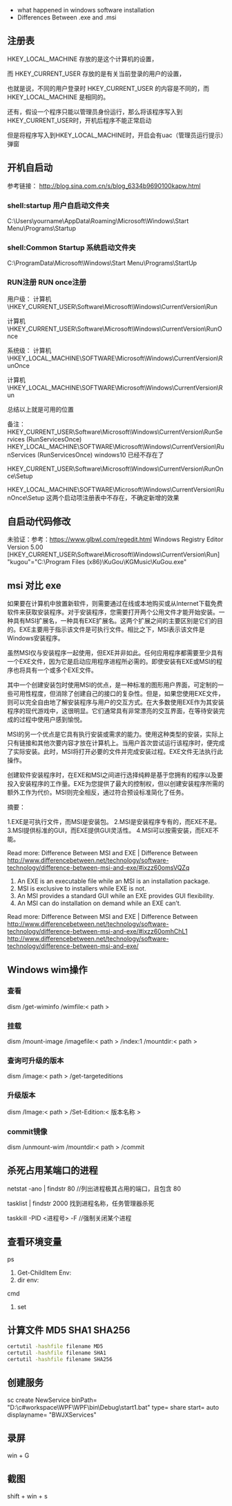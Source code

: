 * what happened in windows software installation
* Differences Between .exe and .msi

## 注册表
HKEY_LOCAL_MACHINE 存放的是这个计算机的设置，

而 HKEY_CURRENT_USER 存放的是有关当前登录的用户的设置，

也就是说，不同的用户登录时 HKEY_CURRENT_USER 的内容是不同的，而 HKEY_LOCAL_MACHINE 是相同的。

还有，假设一个程序只能以管理员身份运行，那么将该程序写入到HKEY_CURRENT_USER时，开机后程序不能正常启动

但是将程序写入到HKEY_LOCAL_MACHINE时，开启会有uac（管理员运行提示）弹窗


## 开机自启动
参考链接： http://blog.sina.com.cn/s/blog_6334b9690100kapw.html
### shell:startup 用户自启动文件夹
C:\Users\yourname\AppData\Roaming\Microsoft\Windows\Start Menu\Programs\Startup

### shell:Common Startup 系统启动文件夹
C:\ProgramData\Microsoft\Windows\Start Menu\Programs\StartUp

### RUN注册 RUN once注册
用户级：
计算机\HKEY_CURRENT_USER\Software\Microsoft\Windows\CurrentVersion\Run

计算机\HKEY_CURRENT_USER\Software\Microsoft\Windows\CurrentVersion\RunOnce

系统级：
计算机\HKEY_LOCAL_MACHINE\SOFTWARE\Microsoft\Windows\CurrentVersion\RunOnce

计算机\HKEY_LOCAL_MACHINE\SOFTWARE\Microsoft\Windows\CurrentVersion\Run

总结以上就是可用的位置

备注： HKEY_CURRENT_USER\Software\Microsoft\Windows\CurrentVersion\RunServices (RunServicesOnce)
HKEY_LOCAL_MACHINE\SOFTWARE\Microsoft\Windows\CurrentVersion\RunServices (RunServicesOnce)
windows10 已经不存在了

HKEY_CURRENT_USER\Software\Microsoft\Windows\CurrentVersion\RunOnce\Setup

HKEY_LOCAL_MACHINE\SOFTWARE\Microsoft\Windows\CurrentVersion\RunOnce\Setup
这两个启动项注册表中不存在，不确定新增的效果

## 自启动代码修改
未验证：参考：https://www.glbwl.com/regedit.html
Windows Registry Editor Version 5.00    [HKEY_CURRENT_USER\Software\Microsoft\Windows\CurrentVersion\Run]  "kugou"="C:\\Program Files (x86)\\KuGou\\KGMusic\\KuGou.exe"


## msi 对比 exe
如果要在计算机中放置新软件，则需要通过在线或本地购买或从Internet下载免费软件来获取安装程序。对于安装程序，您需要打开两个公用文件才能开始安装。一种具有MSI扩展名，一种具有EXE扩展名。这两个扩展之间的主要区别是它们的目的。EXE主要用于指示该文件是可执行文件。相比之下，MSI表示该文件是Windows安装程序。

虽然MSI仅与安装程序一起使用，但EXE并非如此。任何应用程序都需要至少具有一个EXE文件，因为它是启动应用程序进程所必需的。即使安装有EXE或MSI的程序也将具有一个或多个EXE文件。

其中一个创建安装包时使用MSI的优点，是一种标准的图形用户界面，可定制的一些可用性程度，但消除了创建自己的接口的复杂性。但是，如果您使用EXE文件，则可以完全自由地了解安装程序与用户的交互方式。在大多数使用EXE作为其安装程序的现代游戏中，这很明显。它们通常具有非常漂亮的交互界面，在等待安装完成的过程中使用户感到愉悦。

MSI的另一个优点是它具有执行安装或需求的能力。使用这种类型的安装，实际上只有链接和其他次要内容才放在计算机上。当用户首次尝试运行该程序时，便完成了实际安装。此时，MSI将打开必要的文件并完成安装过程。EXE文件无法执行此操作。

创建软件安装程序时，在EXE和MSI之间进行选择纯粹是基于您拥有的程序以及要投入安装程序的工作量。EXE为您提供了最大的控制权，但以创建安装程序所需的额外工作为代价。MSI则完全相反，通过符合预设标准简化了任务。

摘要：

1.EXE是可执行文件，而MSI是安装包。
2.MSI是安装程序专有的，而EXE不是。
3.MSI提供标准的GUI，而EXE提供GUI灵活性。
4.MSI可以按需安装，而EXE不能。



Read more: Difference Between MSI and EXE | Difference Between http://www.differencebetween.net/technology/software-technology/difference-between-msi-and-exe/#ixzz60omsVQZq
1. An EXE is an executable file while an MSI is an installation package.
2. MSI is exclusive to installers while EXE is not.
3. An MSI provides a standard GUI while an EXE provides GUI flexibility.
4. An MSI can do installation on demand while an EXE can’t.

Read more: Difference Between MSI and EXE | Difference Between http://www.differencebetween.net/technology/software-technology/difference-between-msi-and-exe/#ixzz60omhChL1
http://www.differencebetween.net/technology/software-technology/difference-between-msi-and-exe/

## Windows wim操作
### 查看
dism /get-wiminfo /wimfile:< path >
### 挂载
dism /mount-image /imagefile:< path > /index:1 /mountdir:< path >

### 查询可升级的版本
dism /image:< path > /get-targeteditions

### 升级版本
dism /Image:< path > /Set-Edition:< 版本名称 >

### commit镜像
dism /unmount-wim /mountdir:< path > /commit


## 杀死占用某端口的进程
netstat -ano | findstr 80 //列出进程极其占用的端口，且包含 80

tasklist | findstr 2000 找到进程名称，任务管理器杀死

taskkill -PID <进程号> -F //强制关闭某个进程


## 查看环境变量
ps
1. Get-ChildItem Env:
2. dir env:

cmd
1. set


## 计算文件 MD5 SHA1 SHA256
```cmd
certutil -hashfile filename MD5
certutil -hashfile filename SHA1
certutil -hashfile filename SHA256
```

## 创建服务
sc create NewService  binPath= "D:\c#workspace\WPF\WPF\bin\Debug\start1.bat"  type= share start= auto displayname= "BWJXServices"

## 录屏
win + G

## 截图
shift + win + s

